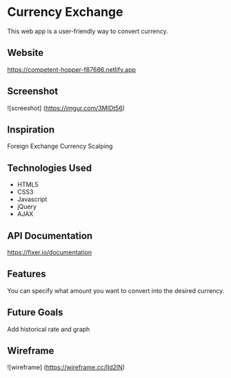 # Currency Exchange

This web app is a user-friendly way to convert currency.

## Website

https://competent-hopper-f87686.netlify.app

## Screenshot

![screeshot]
(https://imgur.com/3MIDt56)

## Inspiration

Foreign Exchange Currency Scalping

## Technologies Used

- HTML5
- CSS3
- Javascript
- jQuery
- AJAX

## API Documentation

https://fixer.io/documentation

## Features

You can specify what amount you want to convert into the desired currency.

## Future Goals

Add historical rate and graph


## Wireframe

![wireframe]
(https://wireframe.cc/lId2lN)